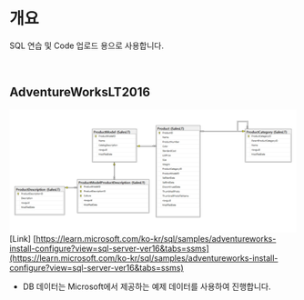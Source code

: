 # 개요
SQL 연습 및 Code 업로드 용으로 사용합니다.

</br>
  
## AdventureWorksLT2016
![](./MD_Images/md001.jpg)
[Link] [https://learn.microsoft.com/ko-kr/sql/samples/adventureworks-install-configure?view=sql-server-ver16&tabs=ssms](https://learn.microsoft.com/ko-kr/sql/samples/adventureworks-install-configure?view=sql-server-ver16&tabs=ssms)

* DB 데이터는 Microsoft에서 제공하는 예제 데이터를 사용하여 진행합니다. 
